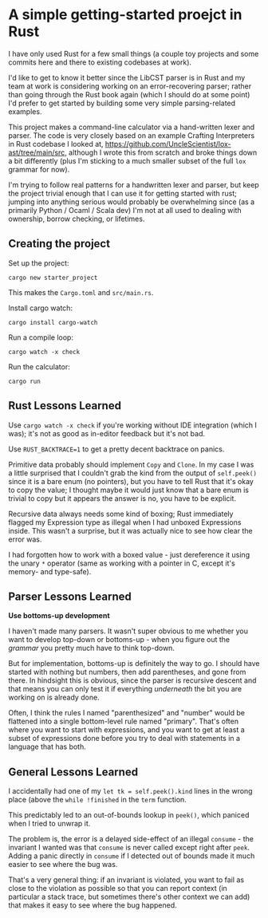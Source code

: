 # A simple getting-started proejct in Rust

I have only used Rust for a few small things (a couple toy projects and some commits
here and there to existing codebases at work).

I'd like to get to know it better since the LibCST parser is in Rust and my team at work
is considering working on an error-recovering parser; rather than going through the Rust
book again (which I should do at some point) I'd prefer to get started by building
some very simple parsing-related examples.

This project makes a command-line calculator via a hand-written lexer and parser. The
code is very closely based on an example Crafting Interpreters in Rust codebase I looked
at, https://github.com/UncleScientist/lox-ast/tree/main/src, although I wrote this from
scratch and broke things down a bit differently (plus I'm sticking to a much smaller subset
of the full `lox` grammar for now).

I'm trying to follow real patterns for a handwritten lexer and parser, but keep the project
trivial enough that I can use it for getting started with rust; jumping into anything
serious would probably be overwhelming since (as a primarily Python / Ocaml / Scala dev)
I'm not at all used to dealing with ownership, borrow checking, or lifetimes.

## Creating the project

Set up the project:
```
cargo new starter_project
```

This makes the `Cargo.toml` and `src/main.rs`.

Install cargo watch:
```
cargo install cargo-watch
```

Run a compile loop:
```
cargo watch -x check
```

Run the calculator:
```
cargo run
```

## Rust Lessons Learned

Use `cargo watch -x check` if you're working without IDE integration (which I was);
it's not as good as in-editor feedback but it's not bad.

Use `RUST_BACKTRACE=1` to get a pretty decent backtrace on panics.

Primitive data probably should implement `Copy` and `Clone`. In my case I was a little
surprised that I couldn't grab the kind from the output of `self.peek()` since it is
a bare enum (no pointers), but you have to tell Rust that it's okay to copy the value;
I thought maybe it would just know that a bare enum is trivial to copy but it appears
the answer is no, you have to be explicit.

Recursive data always needs some kind of boxing; Rust immediately flagged my Expression
type as illegal when I had unboxed Expressions inside. This wasn't a surprise, but it
was actually nice to see how clear the error was.

I had forgotten how to work with a boxed value - just dereference it using the unary
`*` operator (same as working with a pointer in C, except it's memory- and type-safe).

## Parser Lessons Learned

**Use bottoms-up development**

I haven't made many parsers. It wasn't super obvious to me whether you want to develop
top-down or bottoms-up - when you figure out the *grammar* you pretty much have to think
top-down.

But for implementation, bottoms-up is definitely the way to go. I should have started with
nothing but numbers, then add parentheses, and gone from there. In hindsight this is obvious,
since the parser is recursive descent and that means you can only test it if everything *underneath*
the bit you are working on is already done.

Often, I think the rules I named "parenthesized" and "number" would be flattened into a single
bottom-level rule named "primary". That's often where you want to start with expressions, and
you want to get at least a subset of expressions done before you try to deal with statements
in a language that has both.


## General Lessons Learned

I accidentally had one of my `let tk = self.peek().kind` lines in the wrong place (above
the `while !finished` in the `term` function.

This predictably led to an out-of-bounds lookup in `peek()`, which paniced when I tried to
unwrap it.

The problem is, the error is a delayed side-effect of an illegal `consume` - the invariant
I wanted was that `consume` is never called except right after `peek`. Adding a panic
directly in `consume` if I detected out of bounds made it much easier to see where the bug
was.

That's a very general thing: if an invariant is violated, you want to fail as close to the
violation as possible so that you can report context (in particular a stack trace, but sometimes
there's other context we can add) that makes it easy to see where the bug happened.
